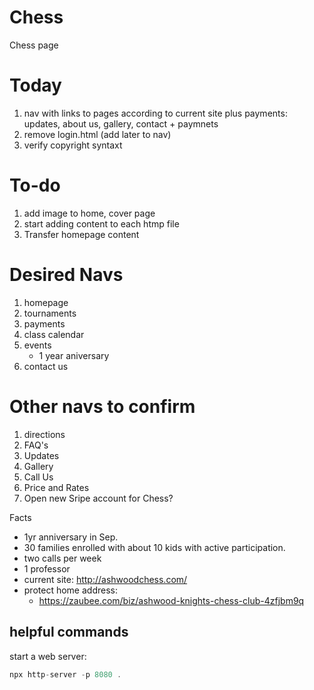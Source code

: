 # Chess

Chess page

# Today

1. nav with links to pages according to current site plus payments: updates,
   about us, gallery, contact + paymnets
1. remove login.html (add later to nav)
1. verify copyright syntaxt

# To-do

1. add image to home, cover page
1. start adding content to each htmp file
1. Transfer homepage content

# Desired Navs

1. homepage
1. tournaments
1. payments
1. class calendar
1. events
   - 1 year aniversary
1. contact us

# Other navs to confirm

1. directions
1. FAQ's
1. Updates
1. Gallery
1. Call Us
1. Price and Rates
1. Open new Sripe account for Chess?

Facts

- 1yr anniversary in Sep.
- 30 families enrolled with about 10 kids with active participation.
- two calls per week
- 1 professor
- current site: http://ashwoodchess.com/
- protect home address:
  - https://zaubee.com/biz/ashwood-knights-chess-club-4zfjbm9q

## helpful commands

start a web server:

```js
npx http-server -p 8080 .
```
